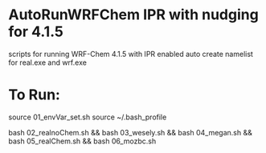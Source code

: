 # AutoRunWRFChem IPR with nudging for 4.1.5

scripts for running WRF-Chem 4.1.5 with IPR enabled
auto create namelist for real.exe and wrf.exe

# To Run:
source 01_envVar_set.sh source ~/.bash_profile

bash 02_realnoChem.sh && bash 03_wesely.sh && bash 04_megan.sh && bash 05_realChem.sh && bash 06_mozbc.sh

